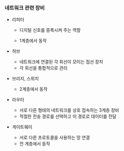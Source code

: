 ### 네트워크 관련 장비

- 리피터

  - 디지털 신호를 증폭시켜 주는 역할

  - 1계층에서 동작

- 허브
  - 네트워크에 연결된 각 회선이 모이는 접선 장치
  - 각 회선을 통합적으로 관리
- 브리지, 스위치
  - 2계층에서 동작
- 라우터
  - 서로 다른 형태의 네트워크를 상호 접속하는 3계층 장비
  - 적절한 전송 경로를 선택하고 이 경로로 데이터를 전달
- 게이트웨이
  - 서로 다른 프로토콜을 사용하는 망 연결
  - 전 계층에서 동작

